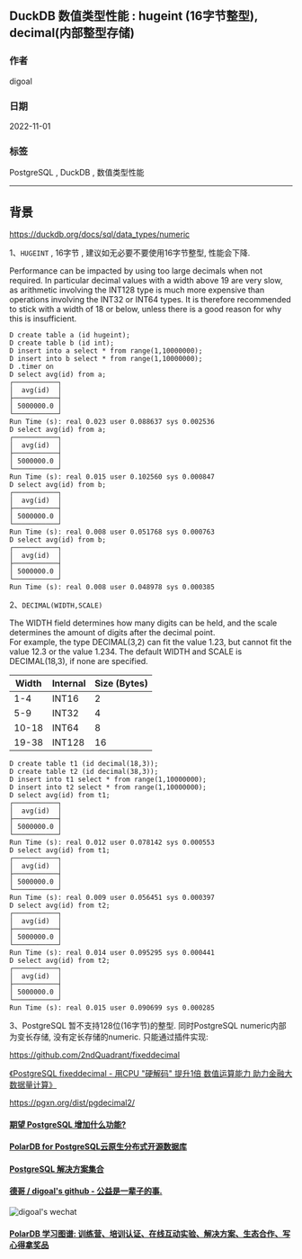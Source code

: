 ## DuckDB 数值类型性能 : hugeint (16字节整型), decimal(内部整型存储)    
                                
### 作者                                
digoal                                
                                
### 日期                                
2022-11-01                                
                                
### 标签                                
PostgreSQL , DuckDB , 数值类型性能        
                                
----                                
                                
## 背景     
  
https://duckdb.org/docs/sql/data_types/numeric  
  
1、`HUGEINT` , 16字节 , 建议如无必要不要使用16字节整型, 性能会下降.   
  
Performance can be impacted by using too large decimals when not required. In particular decimal values with a width above 19 are very slow, as arithmetic involving the INT128 type is much more expensive than operations involving the INT32 or INT64 types. It is therefore recommended to stick with a width of 18 or below, unless there is a good reason for why this is insufficient.  
  
```  
D create table a (id hugeint);  
D create table b (id int);  
D insert into a select * from range(1,10000000);  
D insert into b select * from range(1,10000000);  
D .timer on  
D select avg(id) from a;  
┌───────────┐  
│  avg(id)  │  
├───────────┤  
│ 5000000.0 │  
└───────────┘  
Run Time (s): real 0.023 user 0.088637 sys 0.002536  
D select avg(id) from a;  
┌───────────┐  
│  avg(id)  │  
├───────────┤  
│ 5000000.0 │  
└───────────┘  
Run Time (s): real 0.015 user 0.102560 sys 0.000847  
D select avg(id) from b;  
┌───────────┐  
│  avg(id)  │  
├───────────┤  
│ 5000000.0 │  
└───────────┘  
Run Time (s): real 0.008 user 0.051768 sys 0.000763  
D select avg(id) from b;  
┌───────────┐  
│  avg(id)  │  
├───────────┤  
│ 5000000.0 │  
└───────────┘  
Run Time (s): real 0.008 user 0.048978 sys 0.000385  
```  
  
2、`DECIMAL(WIDTH,SCALE)`  
  
The WIDTH field determines how many digits can be held, and the scale determines the amount of digits after the decimal point.  
For example, the type DECIMAL(3,2) can fit the value 1.23, but cannot fit the value 12.3 or the value 1.234. The default WIDTH and SCALE is DECIMAL(18,3), if none are specified.  
  
Width	| Internal | 	Size (Bytes)  
---|---|---  
1-4	 | INT16 | 	2  
5-9	 | INT32 | 	4  
10-18	 | INT64 | 	8  
19-38	 | INT128 | 	16  
  
```  
D create table t1 (id decimal(18,3));  
D create table t2 (id decimal(38,3));  
D insert into t1 select * from range(1,10000000);  
D insert into t2 select * from range(1,10000000);  
D select avg(id) from t1;  
┌───────────┐  
│  avg(id)  │  
├───────────┤  
│ 5000000.0 │  
└───────────┘  
Run Time (s): real 0.012 user 0.078142 sys 0.000553  
D select avg(id) from t1;  
┌───────────┐  
│  avg(id)  │  
├───────────┤  
│ 5000000.0 │  
└───────────┘  
Run Time (s): real 0.009 user 0.056451 sys 0.000397  
D select avg(id) from t2;  
┌───────────┐  
│  avg(id)  │  
├───────────┤  
│ 5000000.0 │  
└───────────┘  
Run Time (s): real 0.014 user 0.095295 sys 0.000441  
D select avg(id) from t2;  
┌───────────┐  
│  avg(id)  │  
├───────────┤  
│ 5000000.0 │  
└───────────┘  
Run Time (s): real 0.015 user 0.090699 sys 0.000285  
```  
  
3、PostgreSQL 暂不支持128位(16字节)的整型. 同时PostgreSQL numeric内部为变长存储, 没有定长存储的numeric. 只能通过插件实现:   
  
https://github.com/2ndQuadrant/fixeddecimal  
  
[《PostgreSQL fixeddecimal - 用CPU "硬解码" 提升1倍 数值运算能力 助力金融大数据量计算》](../201603/20160303_01.md)    
  
https://pgxn.org/dist/pgdecimal2/  
  
  
#### [期望 PostgreSQL 增加什么功能?](https://github.com/digoal/blog/issues/76 "269ac3d1c492e938c0191101c7238216")
  
  
#### [PolarDB for PostgreSQL云原生分布式开源数据库](https://github.com/ApsaraDB/PolarDB-for-PostgreSQL "57258f76c37864c6e6d23383d05714ea")
  
  
#### [PostgreSQL 解决方案集合](https://yq.aliyun.com/topic/118 "40cff096e9ed7122c512b35d8561d9c8")
  
  
#### [德哥 / digoal's github - 公益是一辈子的事.](https://github.com/digoal/blog/blob/master/README.md "22709685feb7cab07d30f30387f0a9ae")
  
  
![digoal's wechat](../pic/digoal_weixin.jpg "f7ad92eeba24523fd47a6e1a0e691b59")
  
  
#### [PolarDB 学习图谱: 训练营、培训认证、在线互动实验、解决方案、生态合作、写心得拿奖品](https://www.aliyun.com/database/openpolardb/activity "8642f60e04ed0c814bf9cb9677976bd4")
  
